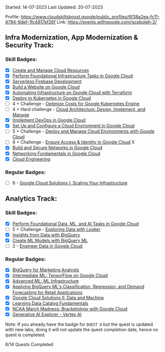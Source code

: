 Started: 14-07-2023
Last Updated: 20-07-2023

Profile: https://www.cloudskillsboost.google/public_profiles/6f38a2ea-fc11-4794-9def-1fc4817ef26f
Link: https://events.withgoogle.com/gcpboleh-2/

## Infra Modernization, App Modernization & Security Track:
### Skill Badges:
- [x] [Create and Manage Cloud Resources](https://www.cloudskillsboost.google/quests/120)
- [x] [Perform Foundational Infrastructure Tasks in Google Cloud](https://www.cloudskillsboost.google/quests/118)
- [x] [Serverless Firebase Development](https://www.cloudskillsboost.google/quests/153)
- [x] [Build a Website on Google Cloud](https://www.cloudskillsboost.google/quests/115)
- [x] [Automating Infrastructure on Google Cloud with Terraform](https://www.cloudskillsboost.google/quests/159)
- [x] [Deploy to Kubernetes in Google Cloud](https://www.cloudskillsboost.google/quests/116)
- [ ] 4 + Challenge - [Optimize Costs for Google Kubernetes Engine](https://www.cloudskillsboost.google/quests/157)
- [ ] 4 + Hard challenge - [Cloud Architecture: Design, Implement, and Manage](https://www.cloudskillsboost.google/quests/124)
- [x] [Implement DevOps in Google Cloud](https://www.cloudskillsboost.google/quests/141)
- [x] [Set Up and Configure a Cloud Environment in Google Cloud](https://www.cloudskillsboost.google/quests/119)
- [ ] 5 + Challenge - [Deploy and Manage Cloud Environments with Google Cloud](https://www.cloudskillsboost.google/quests/121)
- [ ] 6 + Challenge - [Ensure Access & Identity in Google Cloud](https://www.cloudskillsboost.google/quests/150) X
- [x] [Build and Secure Networks in Google Cloud](https://www.cloudskillsboost.google/quests/128)
- [x] [Networking Fundamentals in Google Cloud](https://www.cloudskillsboost.google/quests/31)
- [x] [Cloud Engineering](https://www.cloudskillsboost.google/quests/66)

### Regular Badges:
- [ ] 6 - [Google Cloud Solutions I: Scaling Your Infrastructure](https://www.cloudskillsboost.google/quests/36)

## Analytics Track:
### Skill Badges:
- [x] [Perform Foundational Data, ML, and AI Tasks in Google Cloud](https://www.cloudskillsboost.google/quests/117)
- [ ] 5 + Challenge - [Exploring Data with Looker](https://www.cloudskillsboost.google/quests/165)
- [x] [Insights from Data with BigQuery](https://www.cloudskillsboost.google/quests/123)
- [x] [Create ML Models with BigQuery ML](https://www.cloudskillsboost.google/quests/146)
- [ ] 2 - [Engineer Data in Google Cloud](https://www.cloudskillsboost.google/quests/132)

### Regular Badges:
- [x] [BigQuery for Marketing Analysts](https://www.cloudskillsboost.google/quests/70)
- [x] [Intermediate ML: TensorFlow on Google Cloud](https://www.cloudskillsboost.google/quests/83)
- [x] [Advanced ML: ML Infrastructure](https://www.cloudskillsboost.google/quests/162)
- [x] [Applying BigQuery ML's Classification, Regression, and Demand Forecasting for Retail Applications](https://www.cloudskillsboost.google/quests/162)
- [x] [Google Cloud Solutions II: Data and Machine](https://www.cloudskillsboost.google/quests/38)
- [x] [Learning Data Catalog Fundamentals](https://www.cloudskillsboost.google/quests/134)
- [x] [NCAA March Madness: Bracketology with Google Cloud](https://www.cloudskillsboost.google/quests/58)
- [x] [Generative AI Explorer - Vertex AI](https://www.cloudskillsboost.google/quests/299)

Note: If you already have the badge for `QUEST A` but the quest is updated with new labs, doing it will not update the quest completion date, hence no quest is completed.

8/14 Quests Completed